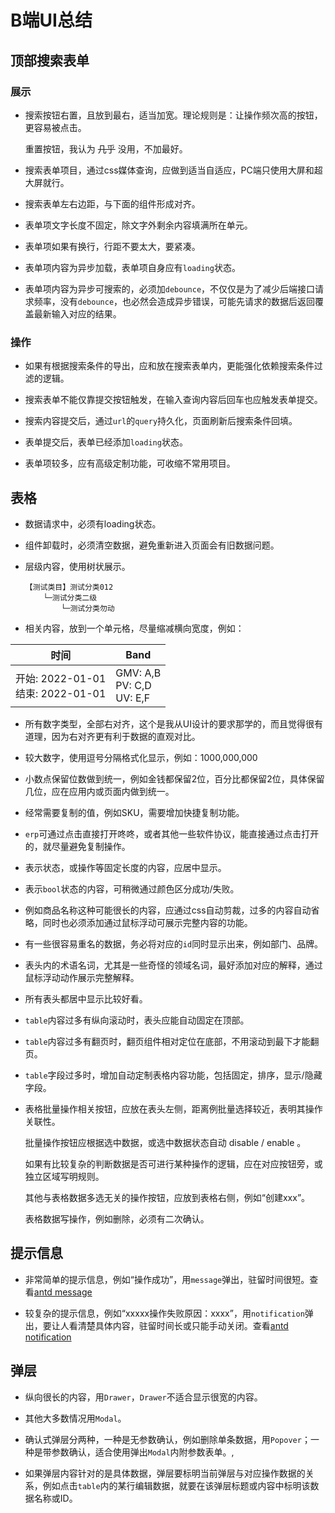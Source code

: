 # B端UI总结

## 顶部搜索表单

### 展示

* 搜索按钮右置，且放到最右，适当加宽。理论规则是：让操作频次高的按钮，更容易被点击。

    重置按钮，我认为 ~~几乎~~ 没用，不加最好。

* 搜索表单项目，通过css媒体查询，应做到适当自适应，PC端只使用大屏和超大屏就行。

* 搜索表单左右边距，与下面的组件形成对齐。

* 表单项文字长度不固定，除文字外剩余内容填满所在单元。

* 表单项如果有换行，行距不要太大，要紧凑。

* 表单项内容为异步加载，表单项自身应有`loading`状态。

* 表单项内容为异步可搜索的，必须加`debounce`，不仅仅是为了减少后端接口请求频率，没有`debounce`，也必然会造成异步错误，可能先请求的数据后返回覆盖最新输入对应的结果。

### 操作

* 如果有根据搜索条件的导出，应和放在搜索表单内，更能强化依赖搜索条件过滤的逻辑。

* 搜索表单不能仅靠提交按钮触发，在输入查询内容后回车也应触发表单提交。

* 搜索内容提交后，通过`url`的`query`持久化，页面刷新后搜索条件回填。

* 表单提交后，表单已经添加`loading`状态。

* 表单项较多，应有高级定制功能，可收缩不常用项目。

## 表格

* 数据请求中，必须有loading状态。

* 组件卸载时，必须清空数据，避免重新进入页面会有旧数据问题。

* 层级内容，使用树状展示。

    ```text
    【测试类目】测试分类012
        └─测试分类二级
            └─测试分类勿动
    ```

* 相关内容，放到一个单元格，尽量缩减横向宽度，例如：

| 时间 | Band |
| --- | --- |
| 开始: 2022-01-01<br />结束: 2022-01-01 | GMV: A,B<br />PV: C,D<br />UV: E,F |

* 所有数字类型，全部右对齐，这个是我从UI设计的要求那学的，而且觉得很有道理，因为右对齐更有利于数据的直观对比。

* 较大数字，使用逗号分隔格式化显示，例如：1000,000,000

* 小数点保留位数做到统一，例如金钱都保留2位，百分比都保留2位，具体保留几位，应在应用内或页面内做到统一。

* 经常需要复制的值，例如SKU，需要增加快捷复制功能。

* `erp`可通过点击直接打开咚咚，或者其他一些软件协议，能直接通过点击打开的，就尽量避免复制操作。

* 表示状态，或操作等固定长度的内容，应居中显示。

* 表示`bool`状态的内容，可稍微通过颜色区分成功/失败。

* 例如商品名称这种可能很长的内容，应通过css自动剪裁，过多的内容自动省略，同时也必须添加通过鼠标浮动可展示完整内容的功能。

* 有一些很容易重名的数据，务必将对应的`id`同时显示出来，例如部门、品牌。

* 表头内的术语名词，尤其是一些奇怪的领域名词，最好添加对应的解释，通过鼠标浮动动作展示完整解释。

* 所有表头都居中显示比较好看。

* `table`内容过多有纵向滚动时，表头应能自动固定在顶部。

* `table`内容过多有翻页时，翻页组件相对定位在底部，不用滚动到最下才能翻页。

* `table`字段过多时，增加自动定制表格内容功能，包括固定，排序，显示/隐藏字段。

* 表格批量操作相关按钮，应放在表头左侧，距离例批量选择较近，表明其操作关联性。

    批量操作按钮应根据选中数据，或选中数据状态自动 disable / enable 。

    如果有比较复杂的判断数据是否可进行某种操作的逻辑，应在对应按钮旁，或独立区域写明规则。

    其他与表格数据多选无关的操作按钮，应放到表格右侧，例如“创建xxx”。

    表格数据写操作，例如删除，必须有二次确认。

## 提示信息

* 非常简单的提示信息，例如“操作成功”，用`message`弹出，驻留时间很短。查看[antd message](https://ant.design/components/message-cn)

* 较复杂的提示信息，例如“xxxxx操作失败原因：xxxx”，用`notification`弹出，要让人看清楚具体内容，驻留时间长或只能手动关闭。查看[antd notification](https://ant.design/components/notification-cn)

## 弹层

* 纵向很长的内容，用`Drawer`，`Drawer`不适合显示很宽的内容。

* 其他大多数情况用`Modal`。

* 确认式弹层分两种，一种是无参数确认，例如删除单条数据，用`Popover`；一种是带参数确认，适合使用弹出`Modal`内附参数表单。,

* 如果弹层内容针对的是具体数据，弹层要标明当前弹层与对应操作数据的关系，例如点击`table`内的某行编辑数据，就要在该弹层标题或内容中标明该数据名称或ID。
